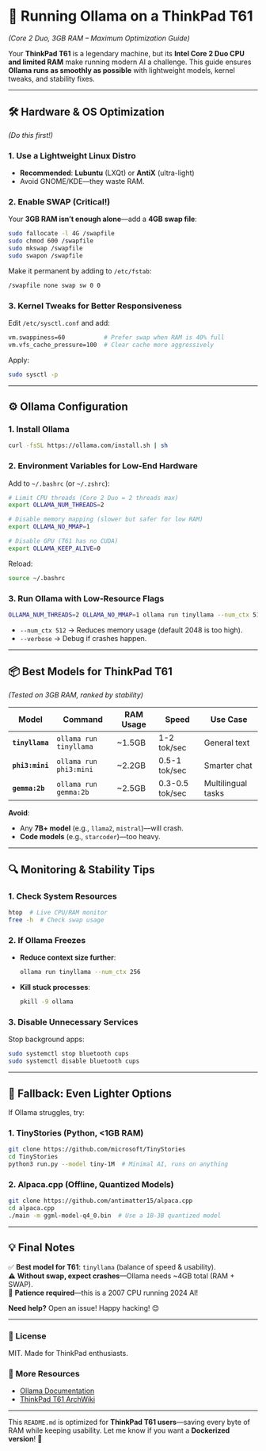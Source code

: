 # **🚀 Running Ollama on a ThinkPad T61**  
*(Core 2 Duo, 3GB RAM – Maximum Optimization Guide)*  

Your **ThinkPad T61** is a legendary machine, but its **Intel Core 2 Duo CPU and limited RAM** make running modern AI a challenge. This guide ensures **Ollama runs as smoothly as possible** with lightweight models, kernel tweaks, and stability fixes.  

---

## **🛠️ Hardware & OS Optimization**  
*(Do this first!)*  

### **1. Use a Lightweight Linux Distro**  
- **Recommended**: **Lubuntu** (LXQt) or **AntiX** (ultra-light)  
- Avoid GNOME/KDE—they waste RAM.  

### **2. Enable SWAP (Critical!)**  
Your **3GB RAM isn’t enough alone**—add a **4GB swap file**:  
```sh
sudo fallocate -l 4G /swapfile  
sudo chmod 600 /swapfile  
sudo mkswap /swapfile  
sudo swapon /swapfile  
```  
Make it permanent by adding to `/etc/fstab`:  
```sh
/swapfile none swap sw 0 0  
```  

### **3. Kernel Tweaks for Better Responsiveness**  
Edit `/etc/sysctl.conf` and add:  
```sh
vm.swappiness=60           # Prefer swap when RAM is 40% full  
vm.vfs_cache_pressure=100  # Clear cache more aggressively  
```  
Apply:  
```sh
sudo sysctl -p  
```  

---

## **⚙️ Ollama Configuration**  

### **1. Install Ollama**  
```sh
curl -fsSL https://ollama.com/install.sh | sh  
```  

### **2. Environment Variables for Low-End Hardware**  
Add to `~/.bashrc` (or `~/.zshrc`):  
```sh
# Limit CPU threads (Core 2 Duo = 2 threads max)  
export OLLAMA_NUM_THREADS=2  

# Disable memory mapping (slower but safer for low RAM)  
export OLLAMA_NO_MMAP=1  

# Disable GPU (T61 has no CUDA)  
export OLLAMA_KEEP_ALIVE=0  
```  
Reload:  
```sh
source ~/.bashrc  
```  

### **3. Run Ollama with Low-Resource Flags**  
```sh
OLLAMA_NUM_THREADS=2 OLLAMA_NO_MMAP=1 ollama run tinyllama --num_ctx 512 --verbose  
```  
- `--num_ctx 512` → Reduces memory usage (default 2048 is too high).  
- `--verbose` → Debug if crashes happen.  

---

## **📦 Best Models for ThinkPad T61**  
*(Tested on 3GB RAM, ranked by stability)*  

| Model            | Command                          | RAM Usage  | Speed        | Use Case          |
|------------------|----------------------------------|------------|--------------|-------------------|
| **`tinyllama`**  | `ollama run tinyllama`           | ~1.5GB     | 1-2 tok/sec  | General text      |
| **`phi3:mini`**  | `ollama run phi3:mini`           | ~2.2GB     | 0.5-1 tok/sec| Smarter chat      |
| **`gemma:2b`**   | `ollama run gemma:2b`            | ~2.5GB     | 0.3-0.5 tok/sec | Multilingual tasks |  

**Avoid**:  
- Any **7B+ model** (e.g., `llama2`, `mistral`)—will crash.  
- **Code models** (e.g., `starcoder`)—too heavy.  

---

## **🔍 Monitoring & Stability Tips**  

### **1. Check System Resources**  
```sh
htop  # Live CPU/RAM monitor  
free -h  # Check swap usage  
```  

### **2. If Ollama Freezes**  
- **Reduce context size further**:  
  ```sh
  ollama run tinyllama --num_ctx 256  
  ```  
- **Kill stuck processes**:  
  ```sh
  pkill -9 ollama  
  ```  

### **3. Disable Unnecessary Services**  
Stop background apps:  
```sh
sudo systemctl stop bluetooth cups  
sudo systemctl disable bluetooth cups  
```  

---

## **🔄 Fallback: Even Lighter Options**  
If Ollama struggles, try:  

### **1. TinyStories (Python, <1GB RAM)**  
```sh
git clone https://github.com/microsoft/TinyStories  
cd TinyStories  
python3 run.py --model tiny-1M  # Minimal AI, runs on anything  
```  

### **2. Alpaca.cpp (Offline, Quantized Models)**  
```sh
git clone https://github.com/antimatter15/alpaca.cpp  
cd alpaca.cpp  
./main -m ggml-model-q4_0.bin  # Use a 1B-3B quantized model  
```  

---

## **💡 Final Notes**  
✅ **Best model for T61**: `tinyllama` (balance of speed & usability).  
⚠ **Without swap, expect crashes**—Ollama needs ~4GB total (RAM + SWAP).  
🐌 **Patience required**—this is a 2007 CPU running 2024 AI!  

**Need help?** Open an issue! Happy hacking! 😊  

--- 

### **📜 License**  
MIT. Made for ThinkPad enthusiasts.  

### **🔗 More Resources**  
- [Ollama Documentation](https://github.com/jmorganca/ollama)  
- [ThinkPad T61 ArchWiki](https://wiki.archlinux.org/title/Lenovo_ThinkPad_T61)  

--- 

This `README.md` is optimized for **ThinkPad T61 users**—saving every byte of RAM while keeping usability. Let me know if you want a **Dockerized version**! 🐳
